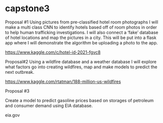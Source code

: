 # capstone3


Proposal #1
Using pictures from pre-classified hotel room photographs I will make a multi class CNN to identify hotels based off of room photos in order to help human trafficking investigations.  I will also connect a ‘fake’ database of hotel locations and map the pictures in a city. This will be put into a flask app where I will demonstrate the algorithm be uploading a photo to the app.  

https://www.kaggle.com/c/hotel-id-2021-fgvc8

Proposal#2 
Using a wildfire database and a weather database I will explore what factors go into creating wildfires,  map and make models to predict the next outbreak.

https://www.kaggle.com/rtatman/188-million-us-wildfires

Proposal #3

Create a model to predict gasoline prices based on storages of petroleum and consumer demand using EIA database.

eia.gov
